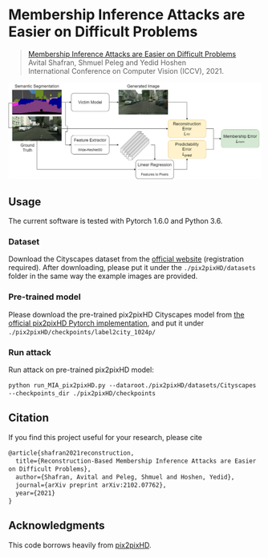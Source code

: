 # Membership Inference Attacks are Easier on Difficult Problems

> [Membership Inference Attacks are Easier on Difficult Problems](https://arxiv.org/abs/2102.07762)  
> Avital Shafran, Shmuel Peleg and Yedid Hoshen  
> International Conference on Computer Vision (ICCV), 2021.


<p align='center'>  
  <img src='imgs/method.png' width='1000'/>
</p>


## Usage
The current software is tested with Pytorch 1.6.0 and Python 3.6.

### Dataset
Download the Cityscapes dataset from the [official website](https://www.cityscapes-dataset.com/) (registration required).
After downloading, please put it under the `./pix2pixHD/datasets` folder in the same way the example images are provided.

### Pre-trained model
Please download the pre-trained pix2pixHD Cityscapes model from [the official pix2pixHD Pytorch implementation](https://github.com/NVIDIA/pix2pixHD), and put it under `./pix2pixHD/checkpoints/label2city_1024p/`

### Run attack
Run attack on pre-trained pix2pixHD model:
```
python run_MIA_pix2pixHD.py --dataroot./pix2pixHD/datasets/Cityscapes --checkpoints_dir ./pix2pixHD/checkpoints
```

## Citation

If you find this project useful for your research, please cite

```
@article{shafran2021reconstruction,
  title={Reconstruction-Based Membership Inference Attacks are Easier on Difficult Problems},
  author={Shafran, Avital and Peleg, Shmuel and Hoshen, Yedid},
  journal={arXiv preprint arXiv:2102.07762},
  year={2021}
}
```

## Acknowledgments
This code borrows heavily from [pix2pixHD](https://github.com/NVIDIA/pix2pixHD).
